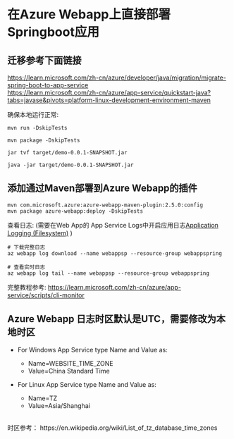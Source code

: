# 在Azure Webapp上直接部署Springboot应用

## 迁移参考下面链接 

https://learn.microsoft.com/zh-cn/azure/developer/java/migration/migrate-spring-boot-to-app-service
<br/>
https://learn.microsoft.com/zh-cn/azure/app-service/quickstart-java?tabs=javase&pivots=platform-linux-development-environment-maven

确保本地运行正常:
```shell
mvn run -DskipTests

mvn package -DskipTests

jar tvf target/demo-0.0.1-SNAPSHOT.jar

java -jar target/demo-0.0.1-SNAPSHOT.jar
```


## 添加通过Maven部署到Azure Webapp的插件

```shell
mvn com.microsoft.azure:azure-webapp-maven-plugin:2.5.0:config
mvn package azure-webapp:deploy -DskipTests

```
查看日志:
 (需要在Web App的 App Service Logs中开启应用日志[Application Logging (Filesystem)](https://docs.microsoft.com/en-us/azure/app-service/troubleshoot-diagnostic-logs#application-logging-filesystem) )

```shell
# 下载完整日志
az webapp log download --name webappsp --resource-group webappspring

# 查看实时日志
az webapp log tail --name webappsp --resource-group webappspring
```
完整教程参考:
https://learn.microsoft.com/zh-cn/azure/app-service/scripts/cli-monitor

## Azure Webapp 日志时区默认是UTC，需要修改为本地时区

 - For Windows App Service type Name and Value as:
    - Name=WEBSITE_TIME_ZONE
    - Value=China Standard Time

 - For Linux App Service type Name and Value as:
    - Name=TZ
    - Value=Asia/Shanghai
<br/>
时区参考： https://en.wikipedia.org/wiki/List_of_tz_database_time_zones
